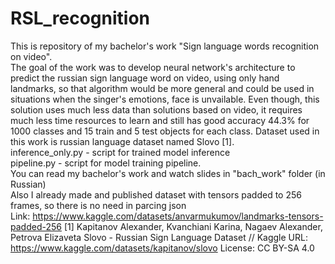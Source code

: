 # RSL_recognition
This is repository of my bachelor's work "Sign language words recognition on video".\
The goal of the work was to develop neural network's architecture to predict the russian sign language word on video, using only hand landmarks, so that algorithm would be more general and could be used in situations when the singer's emotions, face is unvailable. Even though, this solution uses much less data than solutions based on video, it requires much less time resources to learn and still has good accuracy 44.3% for 1000 classes and 15 train and 5 test objects for each class.
Dataset used in this work is russian language dataset named Slovo [1].\
inference_only.py - script for trained model inference\
pipeline.py - script for model training pipeline.\
You can read my bachelor's work and watch slides in "bach_work" folder (in Russian)\
Also I already made and published dataset with tensors padded to 256 frames, so there is no need in parcing json\
Link: https://www.kaggle.com/datasets/anvarmukumov/landmarks-tensors-padded-256
[1]  Kapitanov Alexander, Kvanchiani Karina, Nagaev Alexander, Petrova Elizaveta Slovo - Russian Sign Language Dataset // Kaggle URL: https://www.kaggle.com/datasets/kapitanov/slovo 
License: CC BY-SA 4.0
